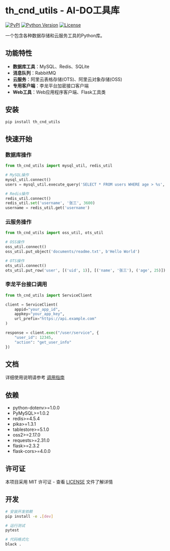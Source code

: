# th_cnd_utils - AI-DO工具库

[![PyPI](https://img.shields.io/pypi/v/th_cnd_utils)](https://pypi.org/project/th_cnd_utils/)
[![Python Version](https://img.shields.io/pypi/pyversions/th_cnd_utils)](https://pypi.org/project/th_cnd_utils/)
[![License](https://img.shields.io/pypi/l/th_cnd_utils)](https://github.com/your-org/th_cnd_utils/blob/main/LICENSE)

一个包含各种数据存储和云服务工具的Python库。

## 功能特性

- **数据库工具**：MySQL、Redis、SQLite
- **消息队列**：RabbitMQ
- **云服务**：阿里云表格存储(OTS)、阿里云对象存储(OSS)
- **专用客户端**：李龙平台加密接口客户端
- **Web工具**：Web应用程序客户端、Flask工具类

## 安装

```bash
pip install th_cnd_utils
```

## 快速开始

### 数据库操作

```python
from th_cnd_utils import mysql_util, redis_util

# MySQL操作
mysql_util.connect()
users = mysql_util.execute_query('SELECT * FROM users WHERE age > %s', (18,))

# Redis操作
redis_util.connect()
redis_util.set('username', '张三', 3600)
username = redis_util.get('username')
```

### 云服务操作

```python
from th_cnd_utils import oss_util, ots_util

# OSS操作
oss_util.connect()
oss_util.put_object('documents/readme.txt', b'Hello World')

# OTS操作
ots_util.connect()
ots_util.put_row('user', [('uid', 1)], [('name', '张三'), ('age', 25)])
```

### 李龙平台接口调用

```python
from th_cnd_utils import ServiceClient

client = ServiceClient(
    appid="your_app_id",
    appkey="your_app_key",
    url_prefix="https://api.example.com"
)

response = client.exec("/user/service", {
    "user_id": 12345,
    "action": "get_user_info"
})
```

## 文档

详细使用说明请参考 [调用指南](UTILS_CALL_GUIDE.md)

## 依赖

- python-dotenv>=1.0.0
- PyMySQL>=1.0.2
- redis>=4.5.4
- pika>=1.3.1
- tablestore>=5.1.0
- oss2>=2.17.0
- requests>=2.31.0
- flask>=2.3.2
- flask-cors>=4.0.0

## 许可证

本项目采用 MIT 许可证 - 查看 [LICENSE](LICENSE) 文件了解详情

## 开发

```bash
# 安装开发依赖
pip install -e .[dev]

# 运行测试
pytest

# 代码格式化
black .
```